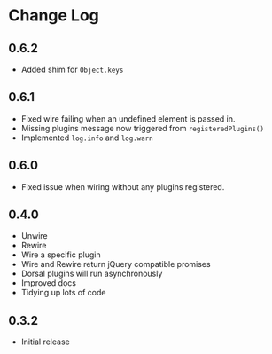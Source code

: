 Change Log
==========

0.6.2
-----
- Added shim for `Object.keys`

0.6.1
-----
- Fixed wire failing when an undefined element is passed in.
- Missing plugins message now triggered from `registeredPlugins()`
- Implemented `log.info` and `log.warn`

0.6.0
-----
- Fixed issue when wiring without any plugins registered.

0.4.0
-----
- Unwire
- Rewire
- Wire a specific plugin
- Wire and Rewire return jQuery compatible promises
- Dorsal plugins will run asynchronously
- Improved docs
- Tidying up lots of code

0.3.2
-----
- Initial release

